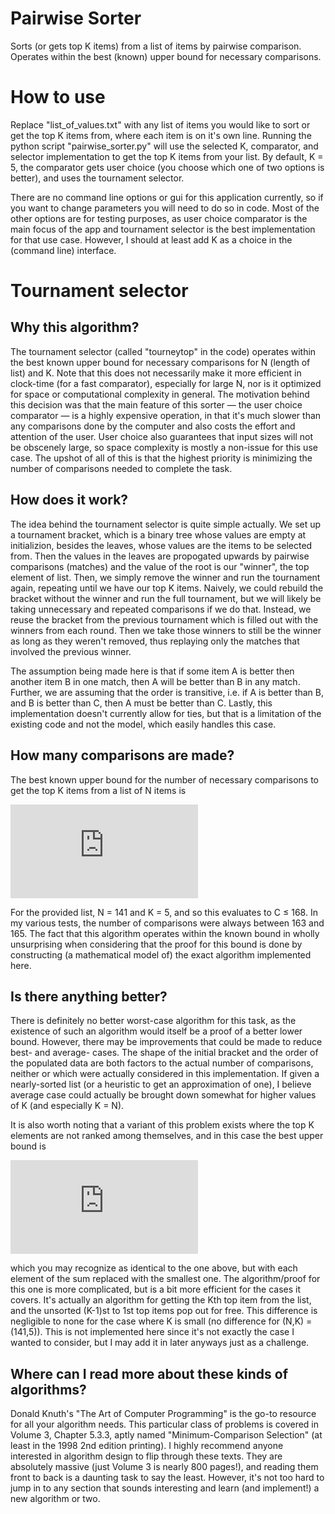 # Pairwise Sorter
Sorts (or gets top K items) from a list of items by pairwise comparison. Operates within the best (known) upper bound for necessary comparisons.

# How to use
Replace "list_of_values.txt" with any list of items you would like to sort or get the top K items from, where each item is on it's own line. Running the python script "pairwise_sorter.py" will use the selected K, comparator, and selector implementation to get the top K items from your list. By default, K = 5, the comparator gets user choice (you choose which one of two options is better), and uses the tournament selector.

There are no command line options or gui for this application currently, so if you want to change parameters you will need to do so in code. Most of the other options are for testing purposes, as user choice comparator is the main focus of the app and tournament selector is the best implementation for that use case. However, I should at least add K as a choice in the (command line) interface.

# Tournament selector
## Why this algorithm?
The tournament selector (called "tourneytop" in the code) operates within the best known upper bound for necessary comparisons for N (length of list) and K. Note that this does not necessarily make it more efficient in clock-time (for a fast comparator), especially for large N, nor is it optimized for space or computational complexity in general. The motivation behind this decision was that the main feature of this sorter — the user choice comparator — is a highly expensive operation, in that it's much slower than any comparisons done by the computer and also costs the effort and attention of the user. User choice also guarantees that input sizes will not be obscenely large, so space complexity is mostly a non-issue for this use case. The upshot of all of this is that the highest priority is minimizing the number of comparisons needed to complete the task.

## How does it work?
The idea behind the tournament selector is quite simple actually. We set up a tournament bracket, which is a binary tree whose values are empty at initializion, besides the leaves, whose values are the items to be selected from. Then the values in the leaves are propogated upwards by pairwise comparisons (matches) and the value of the root is our "winner", the top element of list. Then, we simply remove the winner and run the tournament again, repeating until we have our top K items. Naively, we could rebuild the bracket without the winner and run the full tournament, but we will likely be taking unnecessary and repeated comparisons if we do that. Instead, we reuse the bracket from the previous tournament which is filled out with the winners from each round. Then we take those winners to still be the winner as long as they weren't removed, thus replaying only the matches that involved the previous winner.

The assumption being made here is that if some item A is better then another item B in one match, then A will be better than B in any match. Further, we are assuming that the order is transitive, i.e. if A is better than B, and B is better than C, then A must be better than C. Lastly, this implementation doesn't currently allow for ties, but that is a limitation of the existing code and not the model, which easily handles this case.

## How many comparisons are made?
The best known upper bound for the number of necessary comparisons to get the top K items from a list of N items is

![equation](https://latex.codecogs.com/svg.latex?C%28N%2CK%29%20%5Cleq%20N%20-%20K%20&plus;%20%5Csum%5Climits_%7Bj%20%3D%20N%20&plus;%202%20-%20K%7D%5E%7BN%7D%20%5Clceil%20%5Clg%28j%29%5Crceil)

For the provided list, N = 141 and K = 5, and so this evaluates to C ≤ 168. In my various tests, the number of comparisons were always between 163 and 165. The fact that this algorithm operates within the known bound in wholly unsurprising when considering that the proof for this bound is done by constructing (a mathematical model of) the exact algorithm implemented here.

## Is there anything better?
There is definitely no better worst-case algorithm for this task, as the existence of such an algorithm would itself be a proof of a better lower bound. However, there may be improvements that could be made to reduce best- and average- cases. The shape of the initial bracket and the order of the populated data are both factors to the actual number of comparisons, neither or which were actually considered in this implementation. If given a nearly-sorted list (or a heuristic to get an approximation of one), I believe average case could actually be brought down somewhat for higher values of K (and especially K = N).

It is also worth noting that a variant of this problem exists where the top K elements are not ranked among themselves, and in this case the best upper bound is

![equation](https://latex.codecogs.com/svg.latex?C%28N%2CK%29%20%5Cleq%20N%20-%20K%20&plus;%20%28K-1%29%5Clceil%5Clg%28N&plus;2-K%29%29%5Crceil)

which you may recognize as identical to the one above, but with each element of the sum replaced with the smallest one. The algorithm/proof for this one is more complicated, but is a bit more efficient for the cases it covers. It's actually an algorithm for getting the Kth top item from the list, and the unsorted (K-1)st to 1st top items pop out for free. This difference is negligible to none for the case where K is small (no difference for (N,K) = (141,5)). This is not implemented here since it's not exactly the case I wanted to consider, but I may add it in later anyways just as a challenge.

## Where can I read more about these kinds of algorithms?
Donald Knuth's "The Art of Computer Programming" is the go-to resource for all your algorithm needs. This particular class of problems is covered in Volume 3, Chapter 5.3.3, aptly named "Minimum-Comparison Selection" (at least in the 1998 2nd edition printing). I highly recommend anyone interested in algorithm design to flip through these texts. They are absolutely massive (just Volume 3 is nearly 800 pages!), and reading them front to back is a daunting task to say the least. However, it's not too hard to jump in to any section that sounds interesting and learn (and implement!) a new algorithm or two.
